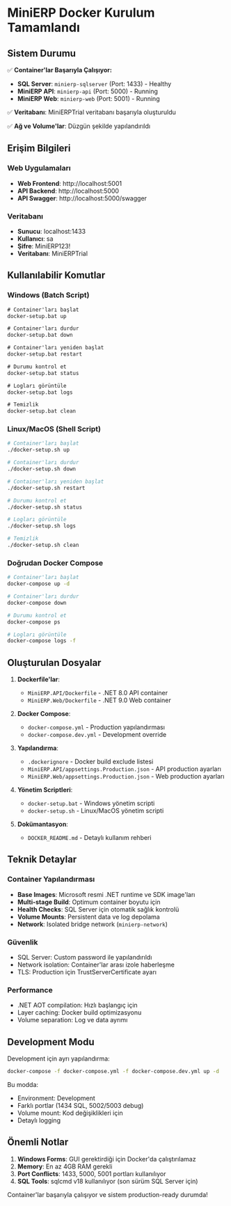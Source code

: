 # MiniERP Docker Kurulum Tamamlandı

## Sistem Durumu

✅ **Container'lar Başarıyla Çalışıyor:**
- **SQL Server**: `minierp-sqlserver` (Port: 1433) - Healthy
- **MiniERP API**: `minierp-api` (Port: 5000) - Running
- **MiniERP Web**: `minierp-web` (Port: 5001) - Running

✅ **Veritabanı**: MiniERPTrial veritabanı başarıyla oluşturuldu

✅ **Ağ ve Volume'lar**: Düzgün şekilde yapılandırıldı

## Erişim Bilgileri

### Web Uygulamaları
- **Web Frontend**: http://localhost:5001
- **API Backend**: http://localhost:5000
- **API Swagger**: http://localhost:5000/swagger

### Veritabanı
- **Sunucu**: localhost:1433
- **Kullanıcı**: sa
- **Şifre**: MiniERP123!
- **Veritabanı**: MiniERPTrial

## Kullanılabilir Komutlar

### Windows (Batch Script)
```cmd
# Container'ları başlat
docker-setup.bat up

# Container'ları durdur
docker-setup.bat down

# Container'ları yeniden başlat
docker-setup.bat restart

# Durumu kontrol et
docker-setup.bat status

# Logları görüntüle
docker-setup.bat logs

# Temizlik
docker-setup.bat clean
```

### Linux/MacOS (Shell Script)
```bash
# Container'ları başlat
./docker-setup.sh up

# Container'ları durdur
./docker-setup.sh down

# Container'ları yeniden başlat
./docker-setup.sh restart

# Durumu kontrol et
./docker-setup.sh status

# Logları görüntüle
./docker-setup.sh logs

# Temizlik
./docker-setup.sh clean
```

### Doğrudan Docker Compose
```bash
# Container'ları başlat
docker-compose up -d

# Container'ları durdur
docker-compose down

# Durumu kontrol et
docker-compose ps

# Logları görüntüle
docker-compose logs -f
```

## Oluşturulan Dosyalar

1. **Dockerfile'lar**:
   - `MiniERP.API/Dockerfile` - .NET 8.0 API container
   - `MiniERP.Web/Dockerfile` - .NET 9.0 Web container

2. **Docker Compose**:
   - `docker-compose.yml` - Production yapılandırması
   - `docker-compose.dev.yml` - Development override

3. **Yapılandırma**:
   - `.dockerignore` - Docker build exclude listesi
   - `MiniERP.API/appsettings.Production.json` - API production ayarları
   - `MiniERP.Web/appsettings.Production.json` - Web production ayarları

4. **Yönetim Scriptleri**:
   - `docker-setup.bat` - Windows yönetim scripti
   - `docker-setup.sh` - Linux/MacOS yönetim scripti

5. **Dokümantasyon**:
   - `DOCKER_README.md` - Detaylı kullanım rehberi

## Teknik Detaylar

### Container Yapılandırması
- **Base Images**: Microsoft resmi .NET runtime ve SDK image'ları
- **Multi-stage Build**: Optimum container boyutu için
- **Health Checks**: SQL Server için otomatik sağlık kontrolü
- **Volume Mounts**: Persistent data ve log depolama
- **Network**: Isolated bridge network (`minierp-network`)

### Güvenlik
- SQL Server: Custom password ile yapılandırıldı
- Network isolation: Container'lar arası izole haberleşme
- TLS: Production için TrustServerCertificate ayarı

### Performance
- .NET AOT compilation: Hızlı başlangıç için
- Layer caching: Docker build optimizasyonu
- Volume separation: Log ve data ayrımı

## Development Modu

Development için ayrı yapılandırma:
```bash
docker-compose -f docker-compose.yml -f docker-compose.dev.yml up -d
```

Bu modda:
- Environment: Development
- Farklı portlar (1434 SQL, 5002/5003 debug)
- Volume mount: Kod değişiklikleri için
- Detaylı logging

## Önemli Notlar

1. **Windows Forms**: GUI gerektirdiği için Docker'da çalıştırılamaz
2. **Memory**: En az 4GB RAM gerekli
3. **Port Conflicts**: 1433, 5000, 5001 portları kullanılıyor
4. **SQL Tools**: sqlcmd v18 kullanılıyor (son sürüm SQL Server için)

Container'lar başarıyla çalışıyor ve sistem production-ready durumda!
